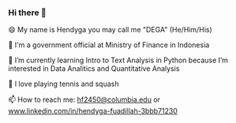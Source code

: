 ### Hi there 👋
😄 My name is Hendyga you may call me "DEGA" (He/Him/His)

🔭 I'm a government official at Ministry of Finance in Indonesia

🌱 I’m currently learning Intro to Text Analysis in Python because I’m interested in Data Analitics and Quantitative Analysis

👯 I love playing tennis and squash

📫 How to reach me: hf2450@columbia.edu or www.linkedin.com/in/hendyga-fuadillah-3bbb71230
<!--
**hf2450/hf2450** is a ✨ _special_ ✨ repository because its `README.md` (this file) appears on your GitHub profile.

Here are some ideas to get you started:

- 🔭 I’m currently working at Ministry of Finance in Indonesia
- 🌱 I’m currently learning Intro to Text Analysis in Python
- 👯 I’m interested in Data Analitics and Quantitative Analysis
- 🤔 I’m looking for tennis or squash buddy
- 📫 How to reach me: hf2450@columbia.edu
- 😄 Pronouns: he/him/his
- ⚡ Fun fact: ...
-->
